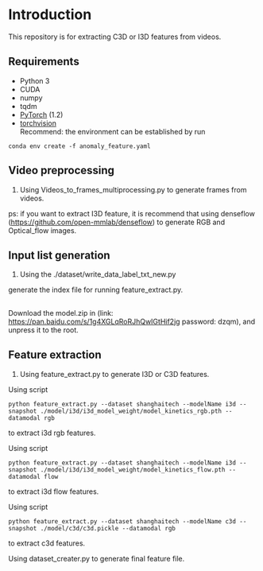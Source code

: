 # Introduction
This repository is for extracting C3D or I3D features from videos. 

## Requirements
* Python 3
* CUDA
* numpy
* tqdm
* [PyTorch](http://pytorch.org/) (1.2)
* [torchvision](http://pytorch.org/)  
Recommend: the environment can be established by run

```
conda env create -f anomaly_feature.yaml
```

## Video preprocessing
1. Using Videos_to_frames_multiprocessing.py to generate frames from videos.

ps: if you want to extract I3D feature, it is recommend that using denseflow (https://github.com/open-mmlab/denseflow) to generate RGB and Optical_flow images.

## Input list generation
1. Using the ./dataset/write_data_label_txt_new.py 

 generate the index file for running feature_extract.py. 
 
##
Download the model.zip in (link: https://pan.baidu.com/s/1g4XGLqRoRJhQwIGtHif2jg password: dzqm), and unpress it to the root.

## Feature extraction
1. Using feature_extract.py to generate I3D or C3D features.

Using script 

```
python feature_extract.py --dataset shanghaitech --modelName i3d --snapshot ./model/i3d/i3d_model_weight/model_kinetics_rgb.pth --datamodal rgb
```

to extract i3d rgb features.

Using script 

```
python feature_extract.py --dataset shanghaitech --modelName i3d --snapshot ./model/i3d/i3d_model_weight/model_kinetics_flow.pth --datamodal flow
``` 

to extract i3d flow features.

Using script
 
 ```
 python feature_extract.py --dataset shanghaitech --modelName c3d --snapshot ./model/c3d/c3d.pickle --datamodal rgb
``` 
 
 to extract c3d features.

Using dataset_creater.py to generate final feature file.
